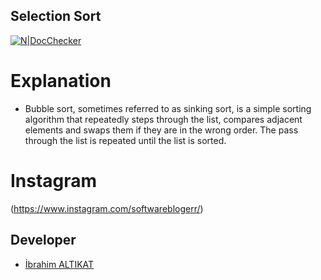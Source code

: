 ## Selection Sort

[![N|DocChecker](https://www.python.org/static/img/python-logo.png)](https://www.instagram.com/softwareblogerr/)

# Explanation
  - Bubble sort, sometimes referred to as sinking sort, is a simple sorting algorithm that repeatedly steps through the list, compares adjacent elements and swaps them if they are in the wrong order. The pass through the list is repeated until the list is sorted.
 
# Instagram
(https://www.instagram.com/softwareblogerr/)

## Developer
* [İbrahim ALTIKAT](https://www.linkedin.com/in/ialtikat/)  


